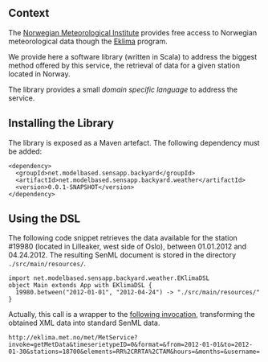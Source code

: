 Context
-------

The [Norwegian Meteorological Institute] provides free access to Norwegian 
meteorological data though the [Eklima] program.

We provide here a software library (written in Scala) to address the biggest 
method offered by this service, the retrieval of data for a given station 
located in Norway.

The library provides a small _domain specific language_ to address the service.


Installing the Library
----------------------

The library is exposed as a Maven artefact. The following dependency must be added:

    <dependency>
      <groupId>net.modelbased.sensapp.backyard</groupId>
  	  <artifactId>net.modelbased.sensapp.backyard.weather</artifactId>
  	  <version>0.0.1-SNAPSHOT</version>
    </dependency>

Using the DSL
-------------

The following code snippet retrieves the data available for the station #19980
(located in Lilleaker, west side of Oslo), between 01.01.2012 and 04.24.2012. The 
resulting SenML document is stored in the directory `./src/main/resources/`.

    import net.modelbased.sensapp.backyard.weather.EKlimaDSL
    object Main extends App with EKlimaDSL {
      19980.between("2012-01-01", "2012-04-24") -> "./src/main/resources/"
    }
    
Actually, this call is a wrapper to the [following invocation]([http://eklima.met.no/met/MetService?invoke=getMetData&timeserietypeID=0&format=&from=2012-01-01&to=2012-04-24&stations=19980&elements=RR%2CRRTA%2CTAM&hours=&months=&username=]), 
transforming the obtained XML data into standard SenML data.
    
    http://eklima.met.no/met/MetService?invoke=getMetData&timeserietypeID=0&format=&from=2012-01-01&to=2012-01-30&stations=18700&elements=RR%2CRRTA%2CTAM&hours=&months=&username=
    


  [Norwegian Meteorological Institute]: http://met.no/English/
  [Eklima]: http://eklima.met.no